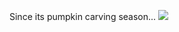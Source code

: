 Since its pumpkin carving season...
![](http://anongallery.org/img/8156/push-rejected-rebase-or-merge-git-push-force.jpg)
